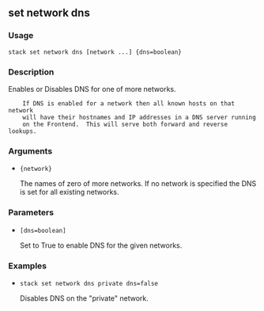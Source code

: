 ## set network dns

### Usage

`stack set network dns [network ...] {dns=boolean}`

### Description

Enables or Disables DNS for one of more networks.
        
        If DNS is enabled for a network then all known hosts on that network
        will have their hostnames and IP addresses in a DNS server running
        on the Frontend.  This will serve both forward and reverse lookups.

### Arguments

* `{network}`

   The names of zero of more networks. If no network is specified
        the DNS is set for all existing networks.


### Parameters
* `[dns=boolean]`

   Set to True to enable DNS for the given networks.

### Examples

* `stack set network dns private dns=false`

   Disables DNS on the "private" network.



